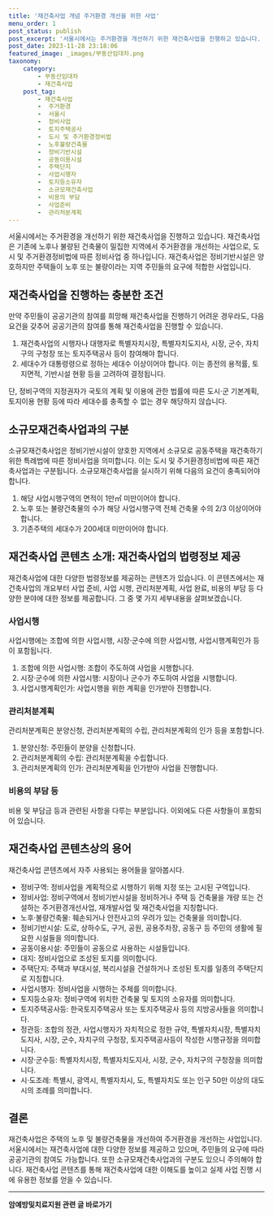 ```yaml
---
title: '재건축사업 개념 주거환경 개선을 위한 사업'
menu_order: 1
post_status: publish
post_excerpt: '서울시에서는 주거환경을 개선하기 위한 재건축사업을 진행하고 있습니다. 재건축사업은 기존에 노후나 불량된 건축물이 밀집한 지역에서 주거환경을 개선하는 사업으로, 도시 및 주거환경정비법에 따른 정비사업 중 하나입니다. 재건축사업은 정비기반시설은 양호하지만 주택들이 노후 또는 불량이라는 지역 주민들의 요구에 적합한 사업입니다.'
post_date: 2023-11-28 23:18:06
featured_image: _images/부동산임대차.png
taxonomy:
    category:
        - 부동산임대차
        - 재건축사업
    post_tag:
        - 재건축사업
        -  주거환경
        -  서울시
        -  정비사업
        -  토지주택공사
        -  도시 및 주거환경정비법
        -  노후불량건축물
        -  정비기반시설
        -  공동이용시설
        -  주택단지
        -  사업시행자
        -  토지등소유자
        -  소규모재건축사업
        -  비용의 부담
        -  사업준비
        -  관리처분계획
---
```



서울시에서는 주거환경을 개선하기 위한 재건축사업을 진행하고 있습니다. 재건축사업은 기존에 노후나 불량된 건축물이 밀집한 지역에서 주거환경을 개선하는 사업으로, 도시 및 주거환경정비법에 따른 정비사업 중 하나입니다. 재건축사업은 정비기반시설은 양호하지만 주택들이 노후 또는 불량이라는 지역 주민들의 요구에 적합한 사업입니다.

## 재건축사업을 진행하는 충분한 조건

만약 주민들이 공공기관의 참여를 희망해 재건축사업을 진행하기 어려운 경우라도, 다음 요건을 갖추어 공공기관의 참여를 통해 재건축사업을 진행할 수 있습니다.

1. 재건축사업의 시행자나 대행자로 특별자치시장, 특별자치도지사, 시장, 군수, 자치구의 구청장 또는 토지주택공사 등이 참여해야 합니다.
2. 세대수가 대통령령으로 정하는 세대수 이상이어야 합니다. 이는 종전의 용적률, 토지면적, 기반시설 현황 등을 고려하여 결정됩니다.
 
단, 정비구역의 지정권자가 국토의 계획 및 이용에 관한 법률에 따른 도시·군 기본계획, 토지이용 현황 등에 따라 세대수를 충족할 수 없는 경우 해당하지 않습니다.

## 소규모재건축사업과의 구분

소규모재건축사업은 정비기반시설이 양호한 지역에서 소규모로 공동주택을 재건축하기 위한 특례법에 따른 정비사업을 의미합니다. 이는 도시 및 주거환경정비법에 따른 재건축사업과는 구분됩니다. 소규모재건축사업을 실시하기 위해 다음의 요건이 충족되어야 합니다.

1. 해당 사업시행구역의 면적이 1만㎡ 미만이어야 합니다.
2. 노후 또는 불량건축물의 수가 해당 사업시행구역 전체 건축물 수의 2/3 이상이어야 합니다.
3. 기존주택의 세대수가 200세대 미만이어야 합니다.

## 재건축사업 콘텐츠 소개: 재건축사업의 법령정보 제공

재건축사업에 대한 다양한 법령정보를 제공하는 콘텐츠가 있습니다. 이 콘텐츠에서는 재건축사업의 개요부터 사업 준비, 사업 시행, 관리처분계획, 사업 완료, 비용의 부담 등 다양한 분야에 대한 정보를 제공합니다. 그 중 몇 가지 세부내용을 살펴보겠습니다.

### 사업시행

 사업시행에는 조합에 의한 사업시행, 시장·군수에 의한 사업시행, 사업시행계획인가 등이 포함됩니다.

1. 조합에 의한 사업시행: 조합이 주도하여 사업을 시행합니다.
2. 시장·군수에 의한 사업시행: 시장이나 군수가 주도하여 사업을 시행합니다.
3. 사업시행계획인가: 사업시행을 위한 계획을 인가받아 진행합니다.

### 관리처분계획

관리처분계획은 분양신청, 관리처분계획의 수립, 관리처분계획의 인가 등을 포함합니다.

1. 분양신청: 주민들이 분양을 신청합니다.
2. 관리처분계획의 수립: 관리처분계획을 수립합니다.
3. 관리처분계획의 인가: 관리처분계획을 인가받아 사업을 진행합니다.

### 비용의 부담 등

비용 및 부담금 등과 관련된 사항을 다루는 부분입니다. 이외에도 다른 사항들이 포함되어 있습니다.

## 재건축사업 콘텐츠상의 용어

재건축사업 콘텐츠에서 자주 사용되는 용어들을 알아봅시다.

- 정비구역: 정비사업을 계획적으로 시행하기 위해 지정 또는 고시된 구역입니다.
- 정비사업: 정비구역에서 정비기반시설을 정비하거나 주택 등 건축물을 개량 또는 건설하는 주거환경개선사업, 재개발사업 및 재건축사업을 지칭합니다.
- 노후·불량건축물: 훼손되거나 안전사고의 우려가 있는 건축물을 의미합니다.
- 정비기반시설: 도로, 상하수도, 구거, 공원, 공용주차장, 공동구 등 주민의 생활에 필요한 시설들을 의미합니다.
- 공동이용시설: 주민들이 공동으로 사용하는 시설들입니다.
- 대지: 정비사업으로 조성된 토지를 의미합니다.
- 주택단지: 주택과 부대시설, 복리시설을 건설하거나 조성된 토지를 일종의 주택단지로 지칭합니다.
- 사업시행자: 정비사업을 시행하는 주체를 의미합니다.
- 토지등소유자: 정비구역에 위치한 건축물 및 토지의 소유자를 의미합니다.
- 토지주택공사등: 한국토지주택공사 또는 토지주택공사 등의 지방공사들을 의미합니다.
- 정관등: 조합의 정관, 사업시행자가 자치적으로 정한 규약, 특별자치시장, 특별자치도지사, 시장, 군수, 자치구의 구청장, 토지주택공사등이 작성한 시행규정을 의미합니다.
- 시장·군수등: 특별자치시장, 특별자치도지사, 시장, 군수, 자치구의 구청장을 의미합니다.
- 시·도조례: 특별시, 광역시, 특별자치시, 도, 특별자치도 또는 인구 50만 이상의 대도시의 조례를 의미합니다.

## 결론

재건축사업은 주택의 노후 및 불량건축물을 개선하여 주거환경을 개선하는 사업입니다. 서울시에서는 재건축사업에 대한 다양한 정보를 제공하고 있으며, 주민들의 요구에 따라 공공기관의 참여도 가능합니다. 또한 소규모재건축사업과의 구분도 있으니 주의해야 합니다. 재건축사업 콘텐츠를 통해 재건축사업에 대한 이해도를 높이고 실제 사업 진행 시에 유용한 정보를 얻을 수 있습니다.
<!-- wp:separator -->
<hr class="wp-block-separator has-alpha-channel-opacity"/>
<!-- /wp:separator -->

<!-- wp:group {"backgroundColor":"base","layout":{"type":"constrained"}} -->
<div class="wp-block-group has-base-background-color has-background"><!-- wp:paragraph {"align":"center","fontSize":"medium"} -->
<p class="has-text-align-center has-large-font-size"><strong>암예방및치료지원 관련 글 바로가기</strong></p>
<!-- /wp:paragraph -->


<!-- wp:latest-posts
{"categories":[{"id":22696,"count":19,"description":"","link":"https://uknowlaw.com/category/%ec%95%94%ec%98%88%eb%b0%a9%eb%b0%8f%ec%b9%98%eb%a3%8c%ec%a7%80%ec%9b%90/","name":"암예방및치료지원","slug":"암예방및치료지원","taxonomy":"category","parent":0,"meta":[],"_links":{"self":[{"href":"https://uknowlaw.com/wp-json/wp/v2/categories/22696"}],"collection":[{"href":"https://uknowlaw.com/wp-json/wp/v2/categories"}],"about":[{"href":"https://uknowlaw.com/wp-json/wp/v2/taxonomies/category"}],"wp:post_type":[{"href":"https://uknowlaw.com/wp-json/wp/v2/posts?categories=22696"}],"curies":[{"name":"wp","href":"https://api.w.org/{rel}","templated":true}]}}],"postsToShow":100,"excerptLength":28,"postLayout":"grid","columns":2,"featuredImageAlign":"left","featuredImageSizeSlug":"large","fontSize":"small"} /--></div>
<!-- /wp:group -->